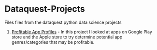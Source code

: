 # Dataquest-Projects
Files files from the dataquest python data science projects

1. [Profitable App Profiles](https://github.com/olivermills/Dataquest-Projects/blob/master/1.%20Python%20Introduction/Profitable%20App%20Profile%20Project/Profitable%20App%20Profiles%20Project.ipynb) - 
In this project I looked at apps on Google Play store and the Apple store to try determine potential app genres/categories that may be profitable.
